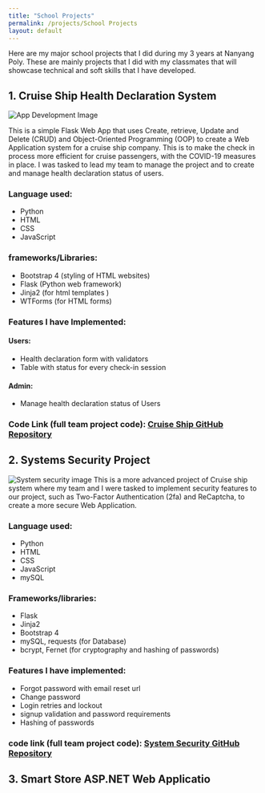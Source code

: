 ```yaml
---
title: "School Projects"
permalink: /projects/School Projects
layout: default
---
```


Here are my major school projects that I did during my 3 years at Nanyang Poly. These are mainly projects that I did with my classmates that will showcase technical and soft skills that I have developed.

## 1. Cruise Ship Health Declaration System

![App Development Image](https://static.wixstatic.com/media/378a52_6422d669eb6048c5943cb7a5b304879d~mv2.jpg)

This is a simple Flask Web App that uses Create, retrieve, Update and Delete (CRUD) and Object-Oriented Programming (OOP) to create a Web Application system for a cruise ship company. This is to make the check in process more efficient for cruise passengers, with the COVID-19 measures in place. I was tasked to lead my team to manage the project and to create and manage health declaration status of users.

### Language used:

- Python
- HTML
- CSS
- JavaScript

### frameworks/Libraries:

- Bootstrap 4 (styling of HTML websites)
- Flask (Python web framework)
- Jinja2 (for html templates )
- WTForms (for HTML forms)

### Features I have Implemented:

#### Users:

- Health declaration form with validators
- Table with status for every check-in session

#### Admin:

- Manage health declaration status of Users

### Code Link (full team project code): [Cruise Ship GitHub Repository](https://github.com/Daniel-life/app-development)

## 2. Systems Security Project

![System security image](https://static.wixstatic.com/media/378a52_fd3a9920a04b4ea6b3e29f50fb45797e~mv2.jpeg)
This is a more advanced project of Cruise ship system where my team and I were tasked to implement security features to our project, such as Two-Factor Authentication (2fa) and ReCaptcha, to create a more secure Web Application.

### Language used:

- Python
- HTML
- CSS
- JavaScript
- mySQL

### Frameworks/libraries:

- Flask
- Jinja2
- Bootstrap 4
- mySQL, requests (for Database)
- bcrypt, Fernet (for cryptography and hashing of passwords)

### Features I have implemented:

- Forgot password with email reset url
- Change password
- Login retries and lockout
- signup validation and password requirements
- Hashing of passwords

### code link (full team project code): [System Security GitHub Repository](https://github.com/daniel-life/systems-security)

## 3. Smart Store ASP.NET Web Applicatio
